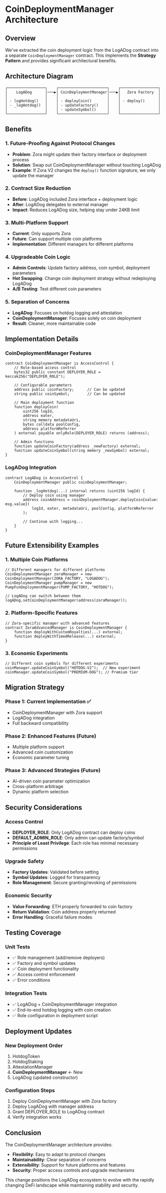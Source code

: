# CoinDeploymentManager Architecture

## Overview

We've extracted the coin deployment logic from the LogADog contract into a separate `CoinDeploymentManager` contract. This implements the **Strategy Pattern** and provides significant architectural benefits.

## Architecture Diagram

```
┌─────────────────┐    ┌──────────────────────┐    ┌─────────────────┐
│    LogADog      │───▶│ CoinDeploymentManager│───▶│   Zora Factory  │
│                 │    │                      │    │                 │
│ - logHotdog()   │    │ - deployCoin()       │    │ - deploy()      │
│ - _logHotdog()  │    │ - updateFactory()    │    │                 │
│                 │    │ - updateSymbol()     │    │                 │
└─────────────────┘    └──────────────────────┘    └─────────────────┘
```

## Benefits

### 1. **Future-Proofing Against Protocol Changes**
- **Problem**: Zora might update their factory interface or deployment process
- **Solution**: Swap out CoinDeploymentManager without touching LogADog
- **Example**: If Zora V2 changes the `deploy()` function signature, we only update the manager

### 2. **Contract Size Reduction**
- **Before**: LogADog included Zora interface + deployment logic
- **After**: LogADog delegates to external manager
- **Impact**: Reduces LogADog size, helping stay under 24KB limit

### 3. **Multi-Platform Support**
- **Current**: Only supports Zora
- **Future**: Can support multiple coin platforms
- **Implementation**: Different managers for different platforms

### 4. **Upgradeable Coin Logic**
- **Admin Controls**: Update factory address, coin symbol, deployment parameters
- **Hot Swapping**: Change coin deployment strategy without redeploying LogADog
- **A/B Testing**: Test different coin parameters

### 5. **Separation of Concerns**
- **LogADog**: Focuses on hotdog logging and attestation
- **CoinDeploymentManager**: Focuses solely on coin deployment
- **Result**: Cleaner, more maintainable code

## Implementation Details

### CoinDeploymentManager Features

```solidity
contract CoinDeploymentManager is AccessControl {
    // Role-based access control
    bytes32 public constant DEPLOYER_ROLE = keccak256("DEPLOYER_ROLE");
    
    // Configurable parameters
    address public coinFactory;      // Can be updated
    string public coinSymbol;        // Can be updated
    
    // Main deployment function
    function deployCoin(
        uint256 logId,
        address eater,
        string memory metadataUri,
        bytes calldata poolConfig,
        address platformReferrer
    ) external payable onlyRole(DEPLOYER_ROLE) returns (address);
    
    // Admin functions
    function updateCoinFactory(address _newFactory) external;
    function updateCoinSymbol(string memory _newSymbol) external;
}
```

### LogADog Integration

```solidity
contract LogADog is AccessControl {
    CoinDeploymentManager public coinDeploymentManager;
    
    function _logHotdog(...) internal returns (uint256 logId) {
        // Deploy coin using manager
        address coinAddress = coinDeploymentManager.deployCoin{value: msg.value}(
            logId, eater, metadataUri, poolConfig, platformReferrer
        );
        
        // Continue with logging...
    }
}
```

## Future Extensibility Examples

### 1. **Multiple Coin Platforms**
```solidity
// Different managers for different platforms
CoinDeploymentManager zoraManager = new CoinDeploymentManager(ZORA_FACTORY, "LOGADOG");
CoinDeploymentManager pumpManager = new PumpFunDeploymentManager(PUMP_FACTORY, "HOTDOG");

// LogADog can switch between them
logADog.setCoinDeploymentManager(address(zoraManager));
```

### 2. **Platform-Specific Features**
```solidity
// Zora-specific manager with advanced features
contract ZoraAdvancedManager is CoinDeploymentManager {
    function deployWithCustomRoyalties(...) external;
    function deployWithTimedRelease(...) external;
}
```

### 3. **Economic Experiments**
```solidity
// Different coin symbols for different experiments
coinManager.updateCoinSymbol("HOTDOG-V2");  // New experiment
coinManager.updateCoinSymbol("PREMIUM-DOG"); // Premium tier
```

## Migration Strategy

### Phase 1: Current Implementation ✅
- CoinDeploymentManager with Zora support
- LogADog integration
- Full backward compatibility

### Phase 2: Enhanced Features (Future)
- Multiple platform support
- Advanced coin customization
- Economic parameter tuning

### Phase 3: Advanced Strategies (Future)
- AI-driven coin parameter optimization
- Cross-platform arbitrage
- Dynamic platform selection

## Security Considerations

### Access Control
- **DEPLOYER_ROLE**: Only LogADog contract can deploy coins
- **DEFAULT_ADMIN_ROLE**: Only admin can update factory/symbol
- **Principle of Least Privilege**: Each role has minimal necessary permissions

### Upgrade Safety
- **Factory Updates**: Validated before setting
- **Symbol Updates**: Logged for transparency
- **Role Management**: Secure granting/revoking of permissions

### Economic Security
- **Value Forwarding**: ETH properly forwarded to coin factory
- **Return Validation**: Coin address properly returned
- **Error Handling**: Graceful failure modes

## Testing Coverage

### Unit Tests
- ✅ Role management (add/remove deployers)
- ✅ Factory and symbol updates
- ✅ Coin deployment functionality
- ✅ Access control enforcement
- ✅ Error conditions

### Integration Tests
- ✅ LogADog + CoinDeploymentManager integration
- ✅ End-to-end hotdog logging with coin creation
- ✅ Role configuration in deployment script

## Deployment Updates

### New Deployment Order
1. HotdogToken
2. HotdogStaking  
3. AttestationManager
4. **CoinDeploymentManager** ← New
5. LogADog (updated constructor)

### Configuration Steps
1. Deploy CoinDeploymentManager with Zora factory
2. Deploy LogADog with manager address
3. Grant DEPLOYER_ROLE to LogADog contract
4. Verify integration works

## Conclusion

The CoinDeploymentManager architecture provides:
- **Flexibility**: Easy to adapt to protocol changes
- **Maintainability**: Clear separation of concerns  
- **Extensibility**: Support for future platforms and features
- **Security**: Proper access controls and upgrade mechanisms

This change positions the LogADog ecosystem to evolve with the rapidly changing DeFi landscape while maintaining stability and security. 